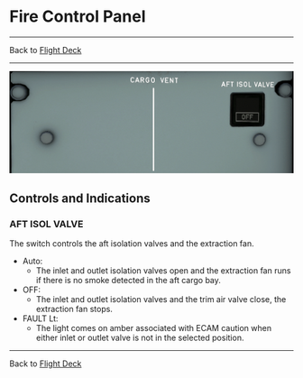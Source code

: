 # Fire Control Panel

---

Back to [Flight Deck](../flight-deck.md)

---

![Cargo Ventilation](../../assets/a32nx-briefing/overhead-panel/cargp-vent.png "Cargo Ventilation")

## Controls and Indications

### AFT ISOL VALVE

The switch controls the aft isolation valves and the extraction fan.

- Auto:
    - The inlet and outlet isolation valves open and the extraction fan runs if there is no smoke detected in the aft cargo bay.
- OFF:
    - The inlet and outlet isolation valves and the trim air valve close, the extraction fan stops.
- FAULT Lt:
    - The light comes on amber associated with ECAM caution when either inlet or outlet valve is not in the selected position.

---

Back to [Flight Deck](../flight-deck.md)

